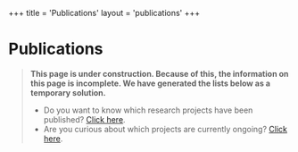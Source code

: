 +++
title = 'Publications'
layout = 'publications'
+++

# Publications

> **This page is under construction. Because of this, the information on this page is incomplete. We have generated the lists below as a temporary solution.**  
> - Do you want to know which research projects have been published? [Click here](https://github.com/elan-dcc/elan-dcc.github.io/blob/main/content/en/publicationlist.md).  
> - Are you curious about which projects are currently ongoing? [Click here](https://github.com/elan-dcc/org/blob/main/Ticket_overzicht%20ELAN%20(20251002).pdf).  
  
  
  

